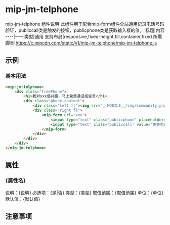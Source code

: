 # mip-jm-telphone

mip-jm-telphone 组件说明
此组件用于配合mip-form组件全站通用记录电话号码验证，publiccall类是触发的按钮，publicphone类是获取输入框的值。
标题|内容
----|----
类型|通用
支持布局|responsive,fixed-height,fill,container,fixed
所需脚本|https://c.mipcdn.com/static/v1/mip-jm-telphone/mip-jm-telphone.js

## 示例

### 基本用法
```html
<mip-jm-telphone>
    <div class="freePhone">
		<h1>我对xxx感兴趣，马上免费通话或留言</h1>
		<div class="phone-content">
			<div class="left fl"><img src="__MOBILE__/img/community.png" alt=""></div>
			<div class="right fl">
				<mip-form url='xxx'>
					<input type="text" class="publicphone" placeholder="请输入您的手机号">
					<input type="text" class="publiccall" value="免费电话" readonly>
				</mip-form>
			</div>
		</div>
	</div>
</mip-jm-telphone>
```

## 属性

### {属性名}
说明：{说明}
必选项：{是|否}
类型：{类型}
取值范围：{取值范围}
单位：{单位}
默认值：{默认值}

## 注意事项

